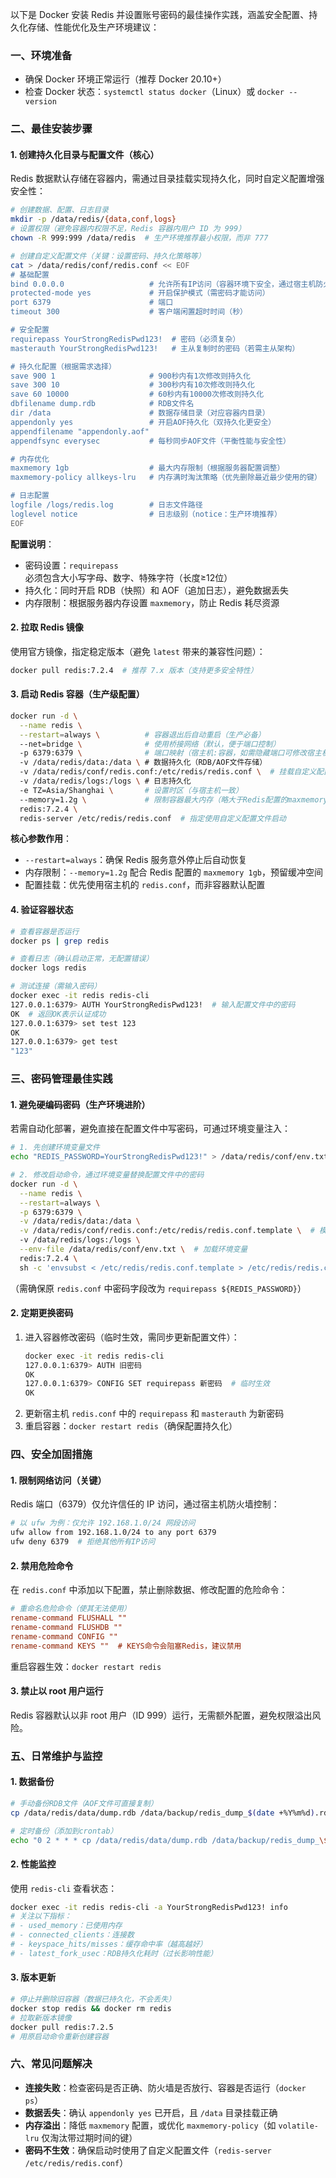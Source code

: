 以下是 Docker 安装 Redis 并设置账号密码的最佳操作实践，涵盖安全配置、持久化存储、性能优化及生产环境建议：


### **一、环境准备**
- 确保 Docker 环境正常运行（推荐 Docker 20.10+）
- 检查 Docker 状态：`systemctl status docker`（Linux）或 `docker --version`


### **二、最佳安装步骤**

#### 1. 创建持久化目录与配置文件（核心）
Redis 数据默认存储在容器内，需通过目录挂载实现持久化，同时自定义配置增强安全性：
```bash
# 创建数据、配置、日志目录
mkdir -p /data/redis/{data,conf,logs}
# 设置权限（避免容器内权限不足，Redis 容器内用户 ID 为 999）
chown -R 999:999 /data/redis  # 生产环境推荐最小权限，而非 777

# 创建自定义配置文件（关键：设置密码、持久化策略等）
cat > /data/redis/conf/redis.conf << EOF
# 基础配置
bind 0.0.0.0                   # 允许所有IP访问（容器环境下安全，通过宿主机防火墙限制）
protected-mode yes             # 开启保护模式（需密码才能访问）
port 6379                      # 端口
timeout 300                    # 客户端闲置超时时间（秒）

# 安全配置
requirepass YourStrongRedisPwd123!  # 密码（必须复杂）
masterauth YourStrongRedisPwd123!   # 主从复制时的密码（若需主从架构）

# 持久化配置（根据需求选择）
save 900 1                     # 900秒内有1次修改则持久化
save 300 10                    # 300秒内有10次修改则持久化
save 60 10000                  # 60秒内有10000次修改则持久化
dbfilename dump.rdb            # RDB文件名
dir /data                      # 数据存储目录（对应容器内目录）
appendonly yes                 # 开启AOF持久化（双持久化更安全）
appendfilename "appendonly.aof"
appendfsync everysec           # 每秒同步AOF文件（平衡性能与安全性）

# 内存优化
maxmemory 1gb                  # 最大内存限制（根据服务器配置调整）
maxmemory-policy allkeys-lru   # 内存满时淘汰策略（优先删除最近最少使用的键）

# 日志配置
logfile /logs/redis.log        # 日志文件路径
loglevel notice                # 日志级别（notice：生产环境推荐）
EOF
```

**配置说明**：
- 密码设置：`requirepass` 必须包含大小写字母、数字、特殊字符（长度≥12位）
- 持久化：同时开启 RDB（快照）和 AOF（追加日志），避免数据丢失
- 内存限制：根据服务器内存设置 `maxmemory`，防止 Redis 耗尽资源


#### 2. 拉取 Redis 镜像
使用官方镜像，指定稳定版本（避免 `latest` 带来的兼容性问题）：
```bash
docker pull redis:7.2.4  # 推荐 7.x 版本（支持更多安全特性）
```


#### 3. 启动 Redis 容器（生产级配置）
```bash
docker run -d \
  --name redis \
  --restart=always \          # 容器退出后自动重启（生产必备）
  --net=bridge \              # 使用桥接网络（默认，便于端口控制）
  -p 6379:6379 \              # 端口映射（宿主机:容器，如需隐藏端口可修改宿主机端口）
  -v /data/redis/data:/data \ # 数据持久化（RDB/AOF文件存储）
  -v /data/redis/conf/redis.conf:/etc/redis/redis.conf \  # 挂载自定义配置
  -v /data/redis/logs:/logs \ # 日志持久化
  -e TZ=Asia/Shanghai \       # 设置时区（与宿主机一致）
  --memory=1.2g \             # 限制容器最大内存（略大于Redis配置的maxmemory）
  redis:7.2.4 \
  redis-server /etc/redis/redis.conf  # 指定使用自定义配置文件启动
```

**核心参数作用**：
- `--restart=always`：确保 Redis 服务意外停止后自动恢复
- 内存限制：`--memory=1.2g` 配合 Redis 配置的 `maxmemory 1gb`，预留缓冲空间
- 配置挂载：优先使用宿主机的 `redis.conf`，而非容器默认配置


#### 4. 验证容器状态
```bash
# 查看容器是否运行
docker ps | grep redis

# 查看日志（确认启动正常，无配置错误）
docker logs redis

# 测试连接（需输入密码）
docker exec -it redis redis-cli
127.0.0.1:6379> AUTH YourStrongRedisPwd123!  # 输入配置文件中的密码
OK  # 返回OK表示认证成功
127.0.0.1:6379> set test 123
OK
127.0.0.1:6379> get test
"123"
```


### **三、密码管理最佳实践**

#### 1. 避免硬编码密码（生产环境进阶）
若需自动化部署，避免直接在配置文件中写密码，可通过环境变量注入：
```bash
# 1. 先创建环境变量文件
echo "REDIS_PASSWORD=YourStrongRedisPwd123!" > /data/redis/conf/env.txt

# 2. 修改启动命令，通过环境变量替换配置文件中的密码
docker run -d \
  --name redis \
  --restart=always \
  -p 6379:6379 \
  -v /data/redis/data:/data \
  -v /data/redis/conf/redis.conf:/etc/redis/redis.conf.template \  # 模板文件
  -v /data/redis/logs:/logs \
  --env-file /data/redis/conf/env.txt \  # 加载环境变量
  redis:7.2.4 \
  sh -c 'envsubst < /etc/redis/redis.conf.template > /etc/redis/redis.conf && redis-server /etc/redis/redis.conf'
```
（需确保原 `redis.conf` 中密码字段改为 `requirepass ${REDIS_PASSWORD}`）


#### 2. 定期更换密码
1. 进入容器修改密码（临时生效，需同步更新配置文件）：
   ```bash
   docker exec -it redis redis-cli
   127.0.0.1:6379> AUTH 旧密码
   OK
   127.0.0.1:6379> CONFIG SET requirepass 新密码  # 临时生效
   OK
   ```
2. 更新宿主机 `redis.conf` 中的 `requirepass` 和 `masterauth` 为新密码
3. 重启容器：`docker restart redis`（确保配置持久化）


### **四、安全加固措施**

#### 1. 限制网络访问（关键）
Redis 端口（6379）仅允许信任的 IP 访问，通过宿主机防火墙控制：
```bash
# 以 ufw 为例：仅允许 192.168.1.0/24 网段访问
ufw allow from 192.168.1.0/24 to any port 6379
ufw deny 6379  # 拒绝其他所有IP访问
```


#### 2. 禁用危险命令
在 `redis.conf` 中添加以下配置，禁止删除数据、修改配置的危险命令：
```ini
# 重命名危险命令（使其无法使用）
rename-command FLUSHALL ""
rename-command FLUSHDB ""
rename-command CONFIG ""
rename-command KEYS ""  # KEYS命令会阻塞Redis，建议禁用
```
重启容器生效：`docker restart redis`


#### 3. 禁止以 root 用户运行
Redis 容器默认以非 root 用户（ID 999）运行，无需额外配置，避免权限溢出风险。


### **五、日常维护与监控**

#### 1. 数据备份
```bash
# 手动备份RDB文件（AOF文件可直接复制）
cp /data/redis/data/dump.rdb /data/backup/redis_dump_$(date +%Y%m%d).rdb

# 定时备份（添加到crontab）
echo "0 2 * * * cp /data/redis/data/dump.rdb /data/backup/redis_dump_\$(date +\%Y\%m\%d).rdb" | crontab -
```


#### 2. 性能监控
使用 `redis-cli` 查看状态：
```bash
docker exec -it redis redis-cli -a YourStrongRedisPwd123! info
# 关注以下指标：
# - used_memory：已使用内存
# - connected_clients：连接数
# - keyspace_hits/misses：缓存命中率（越高越好）
# - latest_fork_usec：RDB持久化耗时（过长影响性能）
```


#### 3. 版本更新
```bash
# 停止并删除旧容器（数据已持久化，不会丢失）
docker stop redis && docker rm redis
# 拉取新版本镜像
docker pull redis:7.2.5
# 用原启动命令重新创建容器
```


### **六、常见问题解决**
- **连接失败**：检查密码是否正确、防火墙是否放行、容器是否运行（`docker ps`）
- **数据丢失**：确认 `appendonly yes` 已开启，且 `/data` 目录挂载正确
- **内存溢出**：降低 `maxmemory` 配置，或优化 `maxmemory-policy`（如 `volatile-lru` 仅淘汰带过期时间的键）
- **密码不生效**：确保启动时使用了自定义配置文件（`redis-server /etc/redis/redis.conf`）